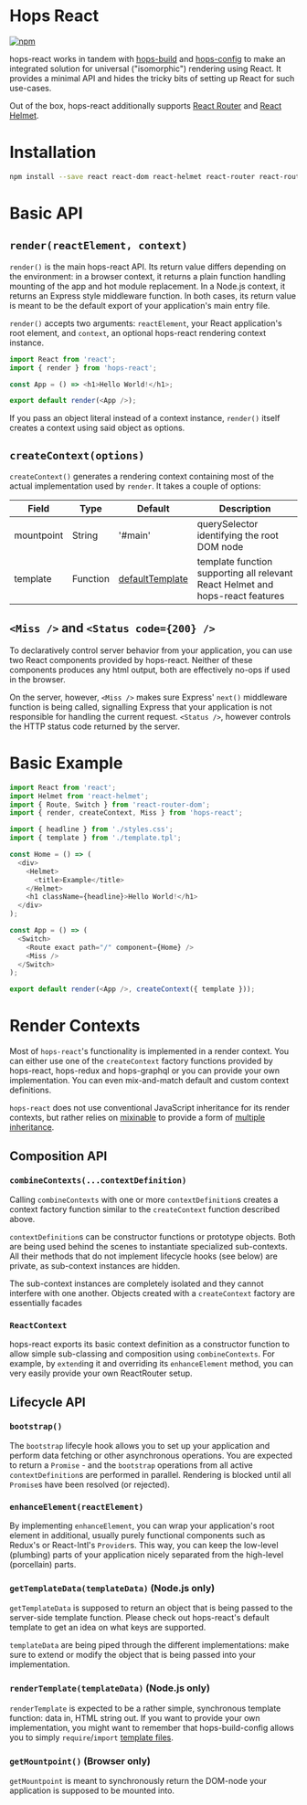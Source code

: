 # Hops React

[![npm](https://img.shields.io/npm/v/hops-react.svg)](https://www.npmjs.com/package/hops-react)

hops-react works in tandem with [hops-build](https://github.com/xing/hops/blob/master/packages/build) and [hops-config](https://github.com/xing/hops/blob/master/packages/config) to make an integrated solution for universal ("isomorphic") rendering using React. It provides a minimal API and hides the tricky bits of setting up React for such use-cases.

Out of the box, hops-react additionally supports [React Router](https://github.com/ReactTraining/react-router) and [React Helmet](https://github.com/nfl/react-helmet).

# Installation

```bash
npm install --save react react-dom react-helmet react-router react-router-dom hops-react hops-config
```

# Basic API

## `render(reactElement, context)`

`render()` is the main hops-react API. Its return value differs depending on the environment: in a browser context, it returns a plain function handling mounting of the app and hot module replacement. In a Node.js context, it returns an Express style middleware function. In both cases, its return value is meant to be the default export of your application's main entry file.

`render()` accepts two arguments: `reactElement`, your React application's root element, and `context`, an optional hops-react rendering context instance.

```js
import React from 'react';
import { render } from 'hops-react';

const App = () => <h1>Hello World!</h1>;

export default render(<App />);
```

If you pass an object literal instead of a context instance, `render()` itself creates a context using said object as options.

## `createContext(options)`

`createContext()` generates a rendering context containing most of the actual implementation used by `render`. It takes a couple of options:

| Field      | Type     | Default                                                                                    | Description                                                                    |
| ---------- | -------- | ------------------------------------------------------------------------------------------ | ------------------------------------------------------------------------------ |
| mountpoint | String   | '#main'                                                                                    | querySelector identifying the root DOM node                                    |
| template   | Function | [defaultTemplate](https://github.com/xing/hops/blob/master/packages/react/lib/template.js) | template function supporting all relevant React Helmet and hops-react features |

## `<Miss />` and `<Status code={200} />`

To declaratively control server behavior from your application, you can use two React components provided by hops-react. Neither of these components produces any html output, both are effectively no-ops if used in the browser.

On the server, however, `<Miss />` makes sure Express' `next()` middleware function is being called, signalling Express that your application is not responsible for handling the current request. `<Status />`, however controls the HTTP status code returned by the server.

# Basic Example

```js
import React from 'react';
import Helmet from 'react-helmet';
import { Route, Switch } from 'react-router-dom';
import { render, createContext, Miss } from 'hops-react';

import { headline } from './styles.css';
import { template } from './template.tpl';

const Home = () => (
  <div>
    <Helmet>
      <title>Example</title>
    </Helmet>
    <h1 className={headline}>Hello World!</h1>
  </div>
);

const App = () => (
  <Switch>
    <Route exact path="/" component={Home} />
    <Miss />
  </Switch>
);

export default render(<App />, createContext({ template }));
```

# Render Contexts

Most of `hops-react`'s functionality is implemented in a render context. You can either use one of the `createContext` factory functions provided by hops-react, hops-redux and hops-graphql or you can provide your own implementation. You can even mix-and-match default and custom context definitions.

`hops-react` does not use conventional JavaScript inheritance for its render contexts, but rather relies on [mixinable](https://github.com/dmbch/mixinable) to provide a form of [multiple inheritance](https://en.wikipedia.org/wiki/Multiple_inheritance).

## Composition API

### `combineContexts(...contextDefinition)`

Calling `combineContexts` with one or more `contextDefinition`s creates a context factory function similar to the `createContext` function described above.

`contextDefinition`s can be constructor functions or prototype objects. Both are being used behind the scenes to instantiate specialized sub-contexts. All their methods that do not implement lifecycle hooks (see below) are private, as sub-context instances are hidden.

The sub-context instances are completely isolated and they cannot interfere with one another. Objects created with a `createContext` factory are essentially facades

### `ReactContext`

hops-react exports its basic context definition as a constructor function to allow simple sub-classing and composition using `combineContexts`. For example, by `extend`ing it and overriding its `enhanceElement` method, you can very easily provide your own ReactRouter setup.

## Lifecycle API

### `bootstrap()`

The `bootstrap` lifecyle hook allows you to set up your application and perform data fetching or other asynchronous operations. You are expected to return a `Promise` - and the `bootstrap` operations from all active `contextDefinition`s are performed in parallel. Rendering is blocked until all `Promise`s have been resolved (or rejected).

### `enhanceElement(reactElement)`

By implementing `enhanceElement`, you can wrap your application's root element in additional, usually purely functional components such as Redux's or React-Intl's `Provider`s. This way, you can keep the low-level (plumbing) parts of your application nicely separated from the high-level (porcellain) parts.

### `getTemplateData(templateData)` (Node.js only)

`getTemplateData` is supposed to return an object that is being passed to the server-side template function. Please check out hops-react's default template to get an idea on what keys are supported.

`templateData` are being piped through the different implementations: make sure to extend or modify the object that is being passed into your implementation.

### `renderTemplate(templateData)` (Node.js only)

`renderTemplate` is expected to be a rather simple, synchronous template function: data in, HTML string out. If you want to provide your own implementation, you might want to remember that hops-build-config allows you to simply `require`/`import` [template files](https://github.com/xing/hops/tree/master/packages/build-config#filesassets).

### `getMountpoint()` (Browser only)

`getMountpoint` is meant to synchronously return the DOM-node your application is supposed to be mounted into.
